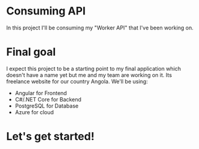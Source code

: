 # Consuming API

In this project I'll be consuming my "Worker API" that I've been working on.

# Final goal

I expect this project to be a starting point to my final application which doesn't have a 
name yet but me and my team are working on it. Its freelance website for our country Angola.
We'll be using:

- Angular for Frontend
- C#/.NET Core for Backend
- PostgreSQL for Database
- Azure for cloud

# Let's get started!

